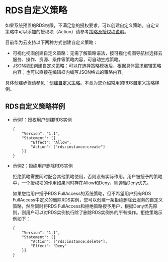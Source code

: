 # RDS自定义策略<a name="rds_sqlserver_07_0003"></a>

如果系统预置的RDS权限，不满足您的授权要求，可以创建自定义策略。自定义策略中可以添加的授权项（Action）请参考[策略及授权项说明](https://support.huaweicloud.com/api-rds/rds_10_0002.html)。

目前华为云支持以下两种方式创建自定义策略：

-   可视化视图创建自定义策略：无需了解策略语法，按可视化视图导航栏选择云服务、操作、资源、条件等策略内容，可自动生成策略。
-   JSON视图创建自定义策略：可以在选择策略模板后，根据具体需求编辑策略内容；也可以直接在编辑框内编写JSON格式的策略内容。

具体创建步骤请参见：[创建自定义策略](https://support.huaweicloud.com/usermanual-iam/iam_01_0605.html)。本章为您介绍常用的RDS自定义策略样例。

## RDS自定义策略样例<a name="rds_07_0003_zh-cn_topic_0172661626_section7689721"></a>

-   示例1：授权用户创建RDS实例

    ```
    {
    	"Version": "1.1",
    	"Statement": [{
    		"Effect": "Allow",
    		"Action": ["rds:instance:create"]
    	}]
    }
    ```

-   示例2：拒绝用户删除RDS实例

    拒绝策略需要同时配合其他策略使用，否则没有实际作用。用户被授予的策略中，一个授权项的作用如果同时存在Allow和Deny，则遵循Deny优先。

    如果您给用户授予RDS FullAccess的系统策略，但不希望用户拥有RDS FullAccess中定义的删除RDS实例，您可以创建一条拒绝删除云服务的自定义策略，然后同时将RDS FullAccess和拒绝策略授予用户，根据Deny优先原则，则用户可以对RDS实例执行除了删除RDS实例外的所有操作。拒绝策略示例如下：

    ```
    {
    	"Version": "1.1",
    	"Statement": [{
    		"Action": ["rds:instance:delete"],
    		"Effect": "Deny"
    	}]
    }
    ```


